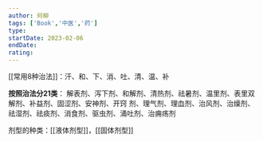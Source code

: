 ```yaml
---
author: 何柳
tags: ['Book','中医','药']
type: 
startDate: 2023-02-06
endDate:
rating: 
---
```



[[常用8种治法]]：汗、和、下、消、吐、清、温、补


**按照治法分21类**：
解表剂、泻下剂、和解剂、清热剂、祛暑剂、温里剂、表里双解剂、补益剂、固涩剂、安神剂、开窍
剂、理气剂、理血剂、治风剂、治燥剂、祛湿剂、祛痰剂、消食剂、驱虫剂、涌吐剂、治痈疡剂


剂型的种类：[[液体剂型]]，[[固体剂型]]


























